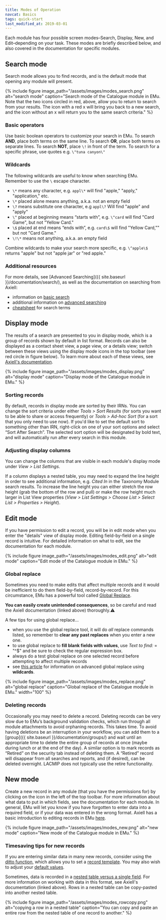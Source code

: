 ```yaml
---
title: Modes of Operation
navcat: Basics
tags: quick-start
last_modified_at: 2019-03-01
---
```

Each module has four possible screen modes–Search, Display, New, and Edit–depending on your task. These modes are briefly described below, and also covered in the documentation for specific modules.

## Search mode

Search mode allows you to find records, and is the default mode that opening any module will present.

{% include figure image_path="/assets/images/modes_search.png" alt="search mode" caption="Search mode of the Catalogue module in EMu. Note that the two icons circled in red, above, allow you to return to search from your results. The icon with a red x will bring you back to a new search, and the icon without an x will return you to the same search criteria." %}

### Basic operators

Use basic boolean operators to customize your search in EMu. To search **AND**, place both terms on the same line. To search **OR**, place both terms on separate lines. To search **NOT**, place `\!` in front of the term. To search for a specific phrase, use quotes e.g. `\"tuna canyon\"`

### Wildcards

The following wildcards are useful to know when searching EMu. Remember to use the `\` escape character.
- `\*` means any character, e.g. `appl\*` will find "apple," "apply," "application," etc.
- `\*` placed alone means anything, a.k.a. not an empty field
- `\?` means substitute one character, e.g `appl\?` Will find "apple" and "apply"
- `\^` placed at beginning means “starts with”, e.g. `\^card` will find "Card Game", but not "Yellow Card."
- `\$` placed at end means “ends with”, e.g. `card\$` will find "Yellow Card,"" but not "Card Game."
- `\!\*` means not anything, a.k.a. an empty field

Combine wildcards to make your search more specific, e.g. `\^apple\$` returns "apple" but not "apple jar" or "red apple."

### Additional resources

For more details, see [Advanced Searching]({{ site.baseurl }}/documentation/search/), as well as the documentation on searching from Axiell:
- information on [basic search](http://help.emu.axiell.com/latest/en/Topics/Common/How%20to%20search.htm)
- additional information on [advanced searching](http://help.emu.axiell.com/latest/en/Topics/Common/Search%20-%20section.htm)
- [cheatsheet](http://help.emu.axiell.com/latest/en/Resources/Downloads/Unicode/EMu_Unicode_Cheatsheet_IE_20170602.pdf) for search terms

## Display mode

The results of a search are presented to you in display mode, which is a group of records shown by default in list format. Records can also be displayed as a contact sheet view, a page view, or a details view; switch between these views using the display mode icons in the top toolbar (see red circle in figure below). To learn more about each of these views, see [Axiell's documentation](http://help.emu.axiell.com/latest/en/Topics/Common/Displaying%20records.htm).

{% include figure image_path="/assets/images/modes_display.png" alt="display mode" caption="Display mode of the Catalogue module in EMu." %}

### Sorting records

By default, records in display mode are sorted by their IRNs. You can change the sort criteria under either  *Tools > Sort Results* (for sorts you want to be able to share or access frequently) or *Tools > Ad-hoc Sort* (for a sort that you only need to use now). If you'd like to set the default sort to something other than IRN, right-click on one of your sort options and select “Sort After Search”. The selected sort option will be designated by bold text, and will automatically run after every search in this module.

### Adjusting display columns

You can change the columns that are visible in each module's display mode under *View > List Settings*.

If a column displays a nested table, you may need to expand the line height in order to see additional information, e.g. *Cited In* in the Taxonomy Module search results. To increase the line height you can either stretch the row height (grab the bottom of the row and pull) or make the row height much larger in List View properties (*View > List Settings > Choose List > Select List > Properties > Height*).

## Edit mode

If you have permission to edit a record, you will be in edit mode when you enter the "details" view of display mode. Editing field-by-field on a single record is intuitive. For detailed information on what to edit, see the documentation for each module.

{% include figure image_path="/assets/images/modes_edit.png" alt="edit mode" caption="Edit mode of the Catalogue module in EMu." %}

### Global replace

Sometimes you need to make edits that affect multiple records and it would be inefficient to do them field-by-field, record-by-record. For this circumstance, EMu has a powerful tool called [Global Replace](http://help.emu.axiell.com/latest/en/Topics/Common/Global%20Replace.htm).

**You can easily create unintended consequences**, so be careful and read the Axiell documentation (linked above) thoroughly.:warning:

A few tips for using global replace...
- when you use the global replace tool, it will do *all* replace commands listed, so remember to **clear any past replaces** when you enter a new one.
- to use global replace to **fill blank fields with values**, use *Text to find:* = "^$" and be sure to check the regular expression box.
- always do a test global replace on one selected record before attempting to affect multiple records
- see [this article](http://help.emu.axiell.com/latest/en/Topics/Common/Wildcards%20in%20a%20Global%20Replace.htm) for information on advanced global replace using **wildcards**.

{% include figure image_path="/assets/images/modes_replace.png" alt="global replace" caption="Global replace of the Catalogue module in EMu." width="100" %}

### Deleting records

Occasionally you may need to delete a record. Deleting records can be very slow due to EMu’s background validation checks, which run through all module attachments to avoid orphaning records. This takes time. To avoid having deletions be an interruption in your workflow, you can add them to a [group]({{ site.baseurl }}/documentation/groups/) and wait until an appropriate time to delete the entire group of records at once (maybe during lunch or at the end of the day). A similar option is to mark records as “Retired” on the security tab instead of deleting them. A “Retired” record will disappear from all searches and reports, and (if desired), can be deleted overnight. LACMIP does not typically use the retire functionality.

## New mode

Create a new record in any module (that you have the permissions for) by clicking on the icon in the left of the top toolbar. For more information about what data to put in which fields, see the documentation for each module. In general, EMu will let you know if you have forgotten to enter data into a required field, or if your data was entered in the wrong format. Axiell has a basic introduction to editing records in EMu [here](http://help.emu.axiell.com/latest/en/Topics/Common/Working%20with%20records.htm).

{% include figure image_path="/assets/images/modes_new.png" alt="new mode" caption="New mode of the Catalogue module in EMu." %}

### Timesaving tips for new records

If you are entering similar data in many new records, consider using the [ditto function](http://help.emu.axiell.com/latest/en/Topics/Common/The%20Ditto%20utility.htm?Highlight=ditto), which allows you to set a [record template](http://help.emu.axiell.com/latest/en/Topics/Common/Record%20Templates.htm). You may also wish to adjust your [default values](http://help.emu.axiell.com/latest/en/Topics/Common/Default%20values.htm?Highlight=default%20values).

Sometimes, data is recorded in a [nested table versus a single field](http://help.emu.axiell.com/latest/en/Topics/Common/Tables.htm). For more information on working with data in this format, see Axiell's documentation (linked above). Rows in a nested table can be copy-pasted into another nested table.

{% include figure image_path="/assets/images/modes_rowcopy.png" alt="copying a row in a nested table" caption="You can copy and paste an entire row from the nested table of one record to another." %}

